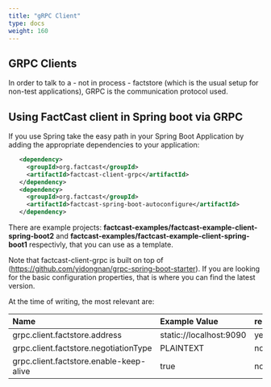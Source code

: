 ```yaml
---
title: "gRPC Client"
type: docs
weight: 160
---
```


## GRPC Clients

In order to talk to a - not in process - factstore (which is the usual setup for non-test applications), GRPC is the communication protocol used.

## Using FactCast client in Spring boot via GRPC

If you use Spring take the easy path in your Spring Boot Application by adding the appropriate dependencies to your application:


```xml
   <dependency>
     <groupId>org.factcast</groupId>
     <artifactId>factcast-client-grpc</artifactId>
   </dependency>
   <dependency>
     <groupId>org.factcast</groupId>
     <artifactId>factcast-spring-boot-autoconfigure</artifactId>
   </dependency>
```

There are example projects: **factcast-examples/factcast-example-client-spring-boot2** and **factcast-examples/factcast-example-client-spring-boot1** respectivly, that you can use as a template.

Note that factcast-client-grpc is built on top of (https://github.com/yidongnan/grpc-spring-boot-starter). If you are looking for the basic configuration properties, that is where you can find the latest version.

At the time of writing, the most relevant are:

|Name|Example Value|required|
|:--|:--|:--|
|grpc.client.factstore.address| static://localhost:9090 | yes |
|grpc.client.factstore.negotiationType| PLAINTEXT | no |
|grpc.client.factstore.enable-keep-alive| true | no |


